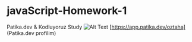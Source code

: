 # javaScript-Homework-1
Patika.dev &amp; Kodluyoruz Study
![Alt Text](javaScript-greeting&clock.gif)
[https://app.patika.dev/oztaha] (Patika.dev profilim)
